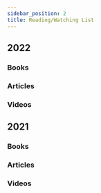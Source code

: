 ```yaml
---
sidebar_position: 2
title: Reading/Watching List
---
```


## 2022

### Books

### Articles

### Videos

## 2021

### Books

### Articles

### Videos
